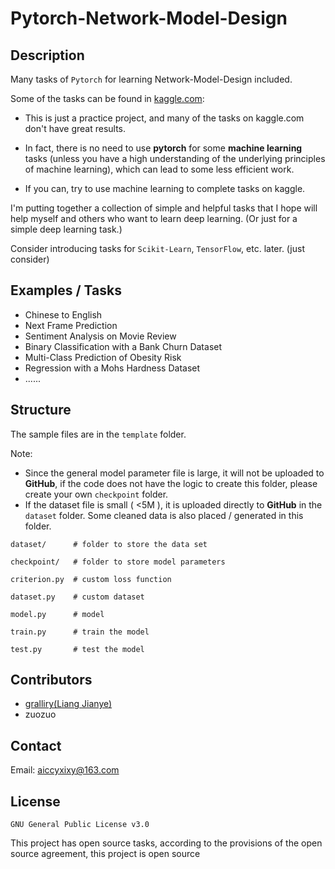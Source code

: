 # Pytorch-Network-Model-Design

## Description

Many tasks of ```Pytorch``` for learning Network-Model-Design included.

Some of the tasks can be found in [kaggle.com](https://kaggle.com):

* This is just a practice project, and many of the tasks on kaggle.com don't have great results.

* In fact, there is no need to use __pytorch__ for some __machine learning__ tasks (unless you have a high understanding of
  the underlying principles of machine learning), which can lead to some less efficient work.

* If you can, try to use machine learning to complete tasks on kaggle.

I'm putting together a collection of simple and helpful tasks that I hope will help myself and others who
want to learn deep learning. (Or just for a simple deep learning task.)

Consider introducing tasks for ```Scikit-Learn```, ```TensorFlow```, etc. later. (just consider)

## Examples / Tasks

* Chinese to English
* Next Frame Prediction
* Sentiment Analysis on Movie Review
* Binary Classification with a Bank Churn Dataset
* Multi-Class Prediction of Obesity Risk
* Regression with a Mohs Hardness Dataset
* ......

## Structure

The sample files are in the ```template``` folder.

Note: 

* Since the general model parameter file is large, it will not be uploaded to __GitHub__, if the code does not
have the logic to create this folder, please create your own ```checkpoint``` folder.
* If the dataset file is small ( <5M ), it is uploaded directly to __GitHub__ in the ```dataset``` folder. Some cleaned data is also placed / generated in this folder.

```
dataset/      # folder to store the data set

checkpoint/   # folder to store model parameters

criterion.py  # custom loss function

dataset.py    # custom dataset

model.py      # model

train.py      # train the model

test.py       # test the model
```

## Contributors

* [gralliry(Liang Jianye)](https://github.com/gralliry)
* zuozuo

## Contact

Email: aiccyxixy@163.com

## License

```GNU General Public License v3.0```

This project has open source tasks, according to the provisions of the open source agreement, this project is open
source